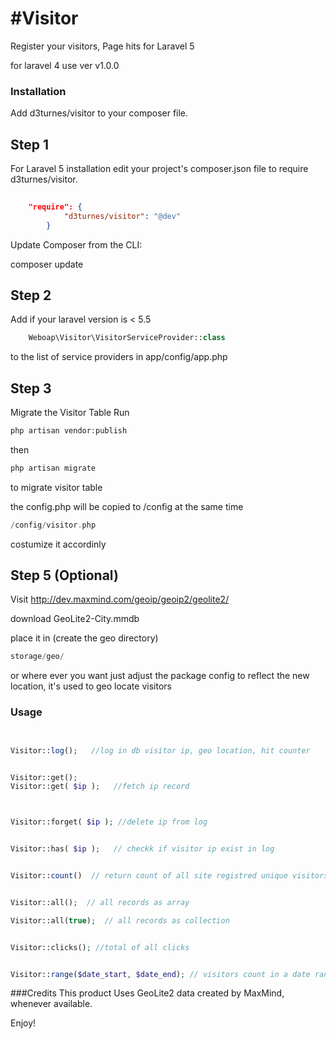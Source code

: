 #Visitor
==============

Register your visitors, Page hits for Laravel 5  

for laravel 4 use ver v1.0.0

### Installation

Add d3turnes/visitor to your composer file.

## Step 1

For Laravel 5 installation edit your project's composer.json file to require d3turnes/visitor.

``` json
	
	"require": {
        	"d3turnes/visitor": "@dev"
    	}
```
Update Composer from the CLI:

composer update

## Step 2
 
Add if your laravel version is < 5.5
``` php
	Weboap\Visitor\VisitorServiceProvider::class
``` 

to the list of service providers in app/config/app.php

## Step 3 

Migrate the Visitor Table
Run

``` php
php artisan vendor:publish
``` 
then

``` php
php artisan migrate
``` 
to migrate visitor table

the config.php will be copied to /config at the same time

``` php
/config/visitor.php
```

costumize it accordinly



## Step 5 (Optional)

Visit 
http://dev.maxmind.com/geoip/geoip2/geolite2/

download GeoLite2-City.mmdb

place it in (create the geo directory)

``` php
storage/geo/
```
or where ever you want just adjust the package config to reflect the new location,
it's used to geo locate visitors




###  Usage



``` php


Visitor::log();   //log in db visitor ip, geo location, hit counter


Visitor::get();
Visitor::get( $ip );   //fetch ip record



Visitor::forget( $ip ); //delete ip from log


Visitor::has( $ip );   // checkk if visitor ip exist in log


Visitor::count()  // return count of all site registred unique visitors


Visitor::all();  // all records as array

Visitor::all(true);  // all records as collection


Visitor::clicks(); //total of all clicks


Visitor::range($date_start, $date_end); // visitors count in a date range;


```
###Credits
This product Uses GeoLite2 data created by MaxMind, whenever available.

Enjoy!
 


